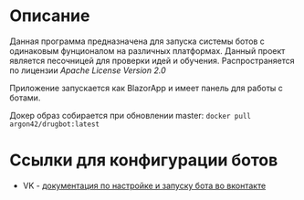 ﻿# Описание

Данная программа предназначена для запуска системы ботов с одинаковым фунционалом на различных платформах.
Данный проект является песочницей для проверки идей и обучения.
Распространяется по лицензии _Apache License Version 2.0_

Приложение запускается как BlazorApp и имеет панель для работы с ботами.

Докер образ собирается при обновлении master: `docker pull argon42/drugbot:latest`

# Ссылки для конфигурации ботов
- VK - [документация по настройке и запуску бота во вконтакте](Docs/vk.md)
